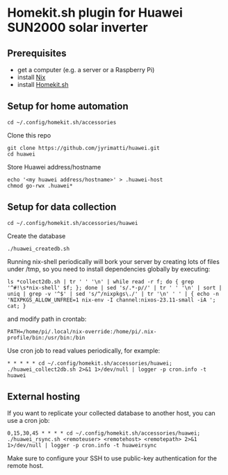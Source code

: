 # Homekit.sh plugin for Huawei SUN2000 solar inverter

Prerequisites
-------------
- get a computer (e.g. a server or a Raspberry Pi)
- install [Nix](https://nixos.org/download/)
- install [Homekit.sh](https://github.com/jyrimatti/homekit.sh)

Setup for home automation
-------------------------

```
cd ~/.config/homekit.sh/accessories
```

Clone this repo
```
git clone https://github.com/jyrimatti/huawei.git
cd huawei
```

Store Huawei address/hostname
```
echo '<my huawei address/hostname>' > .huawei-host
chmod go-rwx .huawei*
```

Setup for data collection
-------------------------

```
cd ~/.config/homekit.sh/accessories/huawei
```

Create the database
```
./huawei_createdb.sh
```

Running nix-shell periodically will bork your server by creating lots of files under /tmp, so you need to install dependencies globally by executing:
```
ls *collect2db.sh | tr ' ' '\n' | while read -r f; do { grep '^#!\s*nix-shell' $f; }; done | sed 's/.*-p//' | tr ' ' '\n' | sort | uniq | grep -v '^$' | sed 's/^/nixpkgs\./' | tr '\n' ' ' | { echo -n 'NIXPKGS_ALLOW_UNFREE=1 nix-env -I channel:nixos-23.11-small -iA '; cat; }
```

and modify path in crontab:
```
PATH=/home/pi/.local/nix-override:/home/pi/.nix-profile/bin:/usr/bin:/bin
```

Use cron job to read values periodically, for example:
```
* * * * * cd ~/.config/homekit.sh/accessories/huawei; ./huawei_collect2db.sh 2>&1 1>/dev/null | logger -p cron.info -t huawei
```

External hosting
----------------
If you want to replicate your collected database to another host, you can use a cron job:

```
0,15,30,45 * * * * cd ~/.config/homekit.sh/accessories/huawei; ./huawei_rsync.sh <remoteuser> <remotehost> <remotepath> 2>&1 1>/dev/null | logger -p cron.info -t huaweirsync
```

Make sure to configure your SSH to use public-key authentication for the remote host.

